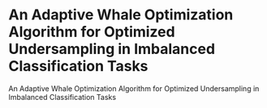 # An Adaptive Whale Optimization Algorithm for Optimized Undersampling in Imbalanced Classification Tasks
An Adaptive Whale Optimization Algorithm for Optimized Undersampling in Imbalanced Classification Tasks
